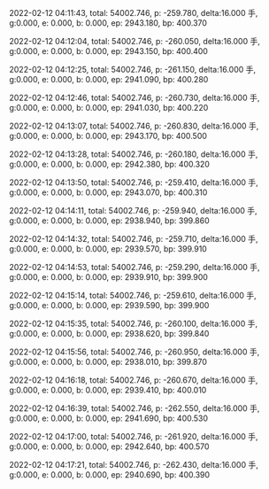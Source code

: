 2022-02-12 04:11:43, total: 54002.746, p: -259.780, delta:16.000 手, g:0.000, e: 0.000, b: 0.000, ep: 2943.180, bp: 400.370

2022-02-12 04:12:04, total: 54002.746, p: -260.050, delta:16.000 手, g:0.000, e: 0.000, b: 0.000, ep: 2943.150, bp: 400.400

2022-02-12 04:12:25, total: 54002.746, p: -261.150, delta:16.000 手, g:0.000, e: 0.000, b: 0.000, ep: 2941.090, bp: 400.280

2022-02-12 04:12:46, total: 54002.746, p: -260.730, delta:16.000 手, g:0.000, e: 0.000, b: 0.000, ep: 2941.030, bp: 400.220

2022-02-12 04:13:07, total: 54002.746, p: -260.830, delta:16.000 手, g:0.000, e: 0.000, b: 0.000, ep: 2943.170, bp: 400.500

2022-02-12 04:13:28, total: 54002.746, p: -260.180, delta:16.000 手, g:0.000, e: 0.000, b: 0.000, ep: 2942.380, bp: 400.320

2022-02-12 04:13:50, total: 54002.746, p: -259.410, delta:16.000 手, g:0.000, e: 0.000, b: 0.000, ep: 2943.070, bp: 400.310

2022-02-12 04:14:11, total: 54002.746, p: -259.940, delta:16.000 手, g:0.000, e: 0.000, b: 0.000, ep: 2938.940, bp: 399.860

2022-02-12 04:14:32, total: 54002.746, p: -259.710, delta:16.000 手, g:0.000, e: 0.000, b: 0.000, ep: 2939.570, bp: 399.910

2022-02-12 04:14:53, total: 54002.746, p: -259.290, delta:16.000 手, g:0.000, e: 0.000, b: 0.000, ep: 2939.910, bp: 399.900

2022-02-12 04:15:14, total: 54002.746, p: -259.610, delta:16.000 手, g:0.000, e: 0.000, b: 0.000, ep: 2939.590, bp: 399.900

2022-02-12 04:15:35, total: 54002.746, p: -260.100, delta:16.000 手, g:0.000, e: 0.000, b: 0.000, ep: 2938.620, bp: 399.840

2022-02-12 04:15:56, total: 54002.746, p: -260.950, delta:16.000 手, g:0.000, e: 0.000, b: 0.000, ep: 2938.010, bp: 399.870

2022-02-12 04:16:18, total: 54002.746, p: -260.670, delta:16.000 手, g:0.000, e: 0.000, b: 0.000, ep: 2939.410, bp: 400.010

2022-02-12 04:16:39, total: 54002.746, p: -262.550, delta:16.000 手, g:0.000, e: 0.000, b: 0.000, ep: 2941.690, bp: 400.530

2022-02-12 04:17:00, total: 54002.746, p: -261.920, delta:16.000 手, g:0.000, e: 0.000, b: 0.000, ep: 2942.640, bp: 400.570

2022-02-12 04:17:21, total: 54002.746, p: -262.430, delta:16.000 手, g:0.000, e: 0.000, b: 0.000, ep: 2940.690, bp: 400.390